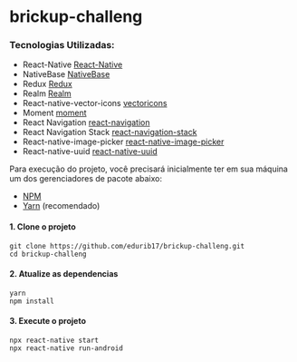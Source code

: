 # brickup-challeng
### Tecnologias Utilizadas:

- React-Native [React-Native](https://reactnative.dev/)
- NativeBase [NativeBase](https://nativebase.io/)
- Redux [Redux](https://redux.js.org/)
- Realm [Realm](https://realm.io/)
- React-native-vector-icons [vectoricons](https://github.com/oblador/react-native-vector-icons)
- Moment [moment](https://momentjs.com/)
- React Navigation [react-navigation](https://reactnavigation.org/)
- React Navigation Stack [react-navigation-stack](https://reactnavigation.org/docs/stack-navigator/)
- React-native-image-picker [react-native-image-picker](https://github.com/react-native-image-picker/react-native-image-picker)
- React-native-uuid [react-native-uuid](https://www.npmjs.com/package/react-native-uuid)



<p>Para execução do projeto, você precisará inicialmente ter em sua máquina um dos gerenciadores de pacote abaixo: </p>

- [NPM](https://www.npmjs.com/)
- [Yarn](https://yarnpkg.com/lang/en/) (recomendado)

<p>

#### 1. Clone o projeto

```
git clone https://github.com/edurib17/brickup-challeng.git
cd brickup-challeng
```

#### 2. Atualize as dependencias

```
yarn
npm install
```

#### 3. Execute o projeto

```
npx react-native start    
npx react-native run-android
```


